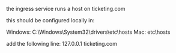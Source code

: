 the ingress service runs a host on ticketing.com

this should be configured locally in:

Windows: C:\Windows\System32\drivers\etc\hosts
Mac: etc\hosts

add the following line:
127.0.0.1 ticketing.com

